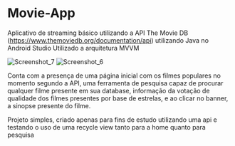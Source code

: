 # Movie-App
Aplicativo de streaming básico utilizando a API The Movie DB (https://www.themoviedb.org/documentation/api) utilizando Java no Android Studio
Utilizado a arquitetura MVVM 

![Screenshot_7](https://user-images.githubusercontent.com/59840894/129624649-0cb8450e-31b7-4ae7-b210-4dfb78cf62ce.png)
![Screenshot_6](https://user-images.githubusercontent.com/59840894/129624449-aaf68add-6333-4651-b1bb-21815cbe9147.png)


Conta com a presença de uma página inicial com os filmes populares no momento segundo a API, uma ferramenta de pesquisa capaz de procurar qualquer filme presente em sua database, informação da votação de qualidade dos filmes presentes por base de estrelas, e ao clicar no banner, a sinopse presente do filme.

Projeto simples, criado apenas para fins de estudo utilizando uma api e testando o uso de uma recycle view tanto para a home quanto para pesquisa
